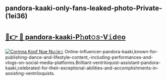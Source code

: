 ## pandora-kaaki-only-fans​-leaked-photo​-Private-(1ei36)


# <h2><a href="https://mediaupload.pro?title=pandora-kaaki&ref=git">🔗👉 🔴 pandora-kaaki-P𝚑ot𝚘𝚜-V𝚒d𝚎o</a></h2>

[![Corinna Kopf Nue Nu𝚍e𝚜](https://i.imgur.com/0qMVB7G.gif)](https://mediaupload.pro?title=pandora-kaaki&ref=git)
Online-influencer-pandora-kaaki,known-for-publishing-dance-and-lifestyle-content,-including-performances-and-vlogs-on-social-media-platforms.Brilliant-ventriloquist-assistant-pandora-kaaki,celebrated-for-their-exceptional-abilities-and-accomplishments-in-assisting-ventriloquists.  